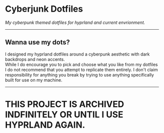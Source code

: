 # Cyberjunk Dotfiles
*My cyberpunk themed dotfiles for hyprland and current envrionment.*
<hr>
<h2>Wanna use my dots?</h2>
<p>I designed my hyprland dotfiles around a cyberpunk aesthetic with dark backdrops and neon accents.<br>
While I do encourage you to pick and choose what you like from my dotfiles I do not recommend that you attempt to 
replicate them entirely. I don't claim responsibility for anything you break by trying to use anything specifically built for use on my machine.</p>
<hr>
<H1>THIS PROJECT IS ARCHIVED INDFINITELY OR UNTIL I USE HYPRLAND AGAIN.</H1>
